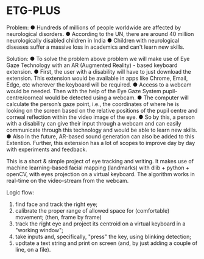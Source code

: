 # ETG-PLUS

Problem:
● Hundreds of millions of people worldwide are affected by neurological disorders.
● According to the UN, there are around 40 million neurologically disabled children 
in India
● Children with neurological diseases suffer a massive loss in academics and can't 
learn new skills.

Solution:
● To solve the problem above problem we will make use of Eye Gaze Technology 
with an AR (Augmented Reality) - based keyboard extension.
● First, the user with a disability will have to just download the extension. This 
extension would be available in apps like Chrome, Email, Edge, etc wherever the 
keyboard will be required. 
● Access to a webcam would be needed. Then with the help of the Eye Gaze 
System pupil-centre/corneal would be detected using a webcam. 
● The computer will calculate the person’s gaze point, i.e., the coordinates of 
where he is looking on the screen based on the relative positions of the pupil 
centre and corneal reflection within the video image of the eye. 
● So by this, a person with a disability can give their input through a webcam and 
can easily communicate through this technology and would be able to learn new 
skills.
● Also In the future, AR-based sound generation can also be added to this 
Extention. Further, this extension has a lot of scopes to improve day by day with 
experiments and feedback.


This is a short & simple project of eye tracking and writing. It makes use of machine learning-based facial mapping (landmarks) with dlib + python + openCV, with eyes projection on a virtual keyboard. The algorithm works in real-time on the video-stream from the webcam.

Logic flow:

1. find face and track the right eye;
2. calibrate the proper range of allowed space for (comfortable) movement; 
(then, frame by frame)
3. track the right eye and project its centroid on a virtual keyboard in a "working window";
4. take inputs and, specifically, "press" the key, using blinking detection;
5. updtate a text string and print on screen (and, by just adding a couple of line, on a file).

